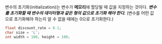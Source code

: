 변수의 초기화(initialization)는 변수가 **메모리**에 할당될 때 값을 지정하는 것이다.
***변수를 초기화할 때 변수의 데이터형과 같은 형의 값으로 초기화 해야 한다.***
(변수를 어떤 값으로 초기화해야 하는지 알 수 없을 때에는 0으로 초기화한다.)

```c
float discount_rate = 0.1;
char size = 'L';
int width = 100, height = 100;
```

